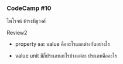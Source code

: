 ### CodeCamp #10
ไพโรจน์ ธำรงธัญวงศ์


Review2
- property และ value คืออะไรแตกต่างกันอย่างไร

- value unit มีกี่ประเภทอะไรบ้างแต่ละ ประเภทคืออะไร